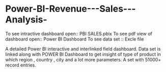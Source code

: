 # Power-BI-Revenue---Sales---Analysis-
To see intractive dashboard open:: PBI SALES.pbix
To see pdf view of dashboard open:: Power BI Dashboard 
To see data set :: Excle file
 
A detailed Power BI interactive and interlinked field dashboard.
Data set is linked along with POWER BI Dashboard to get insight of type of product in which region , country , city and a lot more parameters.
A set with 51000+ record entries.

